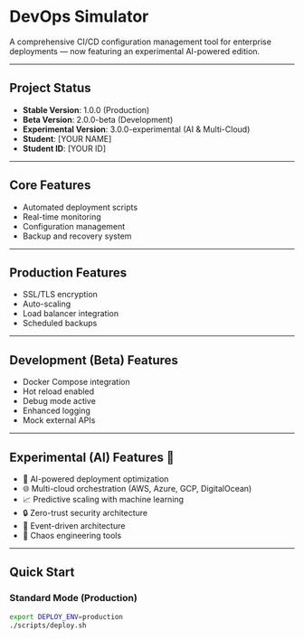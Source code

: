 # DevOps Simulator

A comprehensive CI/CD configuration management tool for enterprise deployments — now featuring an experimental AI-powered edition.

---

## Project Status
- **Stable Version**: 1.0.0 (Production)
- **Beta Version**: 2.0.0-beta (Development)
- **Experimental Version**: 3.0.0-experimental (AI & Multi-Cloud)
- **Student**: [YOUR NAME]
- **Student ID**: [YOUR ID]

---

## Core Features
- Automated deployment scripts  
- Real-time monitoring  
- Configuration management  
- Backup and recovery system  

---

## Production Features
- SSL/TLS encryption  
- Auto-scaling  
- Load balancer integration  
- Scheduled backups  

---

## Development (Beta) Features
- Docker Compose integration  
- Hot reload enabled  
- Debug mode active  
- Enhanced logging  
- Mock external APIs  

---

## Experimental (AI) Features 🚀
- 🤖 AI-powered deployment optimization  
- 🌐 Multi-cloud orchestration (AWS, Azure, GCP, DigitalOcean)  
- 📈 Predictive scaling with machine learning  
- 🔒 Zero-trust security architecture  
- 🌊 Event-driven architecture  
- 🎯 Chaos engineering tools  

---

## Quick Start

### Standard Mode (Production)
```bash
export DEPLOY_ENV=production
./scripts/deploy.sh
